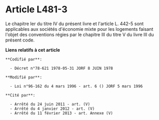 # Article L481-3

Le chapitre Ier du titre IV du présent livre et l'article L. 442-5 sont applicables aux sociétés d'économie mixte pour les
logements faisant l'objet des conventions régies par le chapitre III du titre V du livre III du présent code.

**Liens relatifs à cet article**

	**Codifié par**:

	  - Décret n°78-621 1978-05-31 JORF 8 JUIN 1978

	**Modifié par**:

	  - Loi n°96-162 du 4 mars 1996 - art. 6 () JORF 5 mars 1996

	**Cité par**:

	  - Arrêté du 24 juin 2011 - art. (V)
	  - Arrêté du 4 janvier 2012 - art. (V)
	  - Arrêté du 11 février 2013 - art. Annexe (V)
